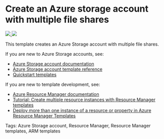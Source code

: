 # Create an Azure storage account with multiple file shares

<a href="https://portal.azure.com/#create/Microsoft.Template/uri/https%3A%2F%2Fraw.githubusercontent.com%2FAzure%2Fazure-quickstart-templates%2Fmaster%2F101-storage-multi-file-share%2Fazuredeploy.json" target="_blank">
    <img src="http://azuredeploy.net/deploybutton.png"/>
</a>
<a href="http://armviz.io/#/?load=https%3A%2F%2Fraw.githubusercontent.com%2FAzure%2Fazure-quickstart-templates%2Fmaster%2F101-storage-multi-file-share%2Fazuredeploy.json" target="_blank">
    <img src="http://armviz.io/visualizebutton.png"/>
</a>

This template creates an Azure Storage account with multiple file shares.

If you are new to Azure Storage accounts, see:

- [Azure Storage account documentation](http://azure.microsoft.com/documentation/articles/storage-create-storage-account/)
- [Azure Storage account template reference](https://docs.microsoft.com/azure/templates/microsoft.storage/allversions)
- [Quickstart templates](https://azure.microsoft.com/resources/templates/?resourceType=Microsoft.Storage&pageNumber=1&sort=Popular)

If you are new to template development, see:

- [Azure Resource Manager documentation](https://docs.microsoft.com/azure/azure-resource-manager/)
- [Tutorial: Create multiple resource instances with Resource Manager templates](https://docs.microsoft.com/azure/azure-resource-manager/resource-manager-tutorial-create-multiple-instances)
- [Deploy more than one instance of a resource or property in Azure Resource Manager Templates](https://docs.microsoft.com/azure/azure-resource-manager/resource-group-create-multiple)

Tags: Azure Storage account, Resource Manager, Resource Manager templates, ARM templates
